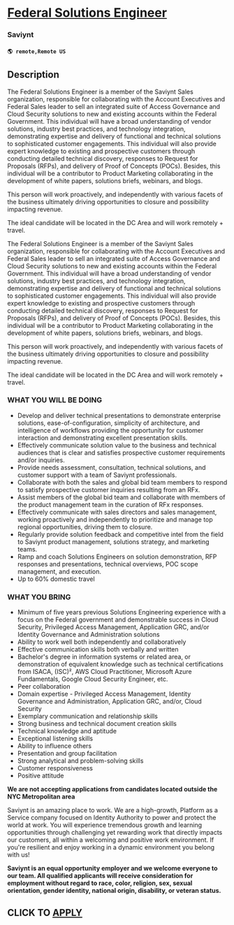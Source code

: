 # [Federal Solutions Engineer](https://www.remotewlb.com/apply/federal-solutions-engineer)  
### Saviynt  
#### `🌎 remote,Remote US`  

## Description

The Federal Solutions Engineer is a member of the Saviynt Sales organization, responsible for collaborating with the Account Executives and Federal Sales leader to sell an integrated suite of Access Governance and Cloud Security solutions to new and existing accounts within the Federal Government. This individual will have a broad understanding of vendor solutions, industry best practices, and technology integration, demonstrating expertise and delivery of functional and technical solutions to sophisticated customer engagements. This individual will also provide expert knowledge to existing and prospective customers through conducting detailed technical discovery, responses to Request for Proposals (RFPs), and delivery of Proof of Concepts (POCs). Besides, this individual will be a contributor to Product Marketing collaborating in the development of white papers, solutions briefs, webinars, and blogs.

  

This person will work proactively, and independently with various facets of the business ultimately driving opportunities to closure and possibility impacting revenue.

  

The ideal candidate will be located in the DC Area and will work remotely + travel.

  

The Federal Solutions Engineer is a member of the Saviynt Sales organization, responsible for collaborating with the Account Executives and Federal Sales leader to sell an integrated suite of Access Governance and Cloud Security solutions to new and existing accounts within the Federal Government. This individual will have a broad understanding of vendor solutions, industry best practices, and technology integration, demonstrating expertise and delivery of functional and technical solutions to sophisticated customer engagements. This individual will also provide expert knowledge to existing and prospective customers through conducting detailed technical discovery, responses to Request for Proposals (RFPs), and delivery of Proof of Concepts (POCs). Besides, this individual will be a contributor to Product Marketing collaborating in the development of white papers, solutions briefs, webinars, and blogs.

  

This person will work proactively, and independently with various facets of the business ultimately driving opportunities to closure and possibility impacting revenue.

  

The ideal candidate will be located in the DC Area and will work remotely + travel.

  

### WHAT YOU WILL BE DOING

* Develop and deliver technical presentations to demonstrate enterprise solutions, ease-of-configuration, simplicity of architecture, and intelligence of workflows providing the opportunity for customer interaction and demonstrating excellent presentation skills.
* Effectively communicate solution value to the business and technical audiences that is clear and satisfies prospective customer requirements and/or inquiries.
* Provide needs assessment, consultation, technical solutions, and customer support with a team of Saviynt professionals.
* Collaborate with both the sales and global bid team members to respond to satisfy prospective customer inquiries resulting from an RFx.
* Assist members of the global bid team and collaborate with members of the product management team in the curation of RFx responses.
* Effectively communicate with sales directors and sales management, working proactively and independently to prioritize and manage top regional opportunities, driving them to closure.
* Regularly provide solution feedback and competitive intel from the field to Saviynt product management, solutions strategy, and marketing teams.
* Ramp and coach Solutions Engineers on solution demonstration, RFP responses and presentations, technical overviews, POC scope management, and execution.
* Up to 60% domestic travel

  

### WHAT YOU BRING

* Minimum of five years previous Solutions Engineering experience with a focus on the Federal government and demonstrable success in Cloud Security, Privileged Access Management, Application GRC, and/or Identity Governance and Administration solutions
* Ability to work well both independently and collaboratively
* Effective communication skills both verbally and written
* Bachelor's degree in information systems or related area, or demonstration of equivalent knowledge such as technical certifications from ISACA, (ISC)², AWS Cloud Practitioner, Microsoft Azure Fundamentals, Google Cloud Security Engineer, etc.
* Peer collaboration
* Domain expertise - Privileged Access Management, Identity Governance and Administration, Application GRC, and/or, Cloud Security
* Exemplary communication and relationship skills
* Strong business and technical document creation skills
* Technical knowledge and aptitude
* Exceptional listening skills
* Ability to influence others
* Presentation and group facilitation
* Strong analytical and problem-solving skills
* Customer responsiveness
* Positive attitude

  

 **We are not accepting applications from candidates located outside the NYC Metropolitan area**

  

Saviynt is an amazing place to work. We are a high-growth, Platform as a Service company focused on Identity Authority to power and protect the world at work. You will experience tremendous growth and learning opportunities through challenging yet rewarding work that directly impacts our customers, all within a welcoming and positive work environment. If you're resilient and enjoy working in a dynamic environment you belong with us!

  

 **Saviynt is an equal opportunity employer and we welcome everyone to our team. All qualified applicants will receive consideration for employment without regard to race, color, religion, sex, sexual orientation, gender identity, national origin, disability, or veteran status.**

  
## CLICK TO [APPLY](https://www.remotewlb.com/apply/federal-solutions-engineer)

